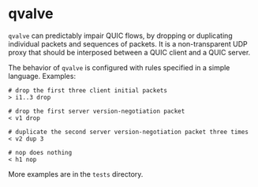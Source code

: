# qvalve

`qvalve` can predictably impair QUIC flows, by dropping or duplicating
individual packets and sequences of packets. It is a non-transparent UDP proxy
that should be interposed between a QUIC client and a QUIC server.

The behavior of `qvalve` is configured with rules specified in a simple
language. Examples:

```
# drop the first three client initial packets
> i1..3 drop

# drop the first server version-negotiation packet
< v1 drop

# duplicate the second server version-negotiation packet three times
< v2 dup 3

# nop does nothing
< h1 nop
```

More examples are in the `tests` directory.
